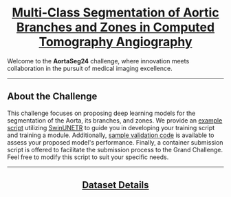 <h1><center><u>Multi-Class Segmentation of Aortic Branches and Zones in Computed Tomography Angiography</u></center></h1>

Welcome to the **AortaSeg24** challenge, where innovation meets collaboration in the pursuit of medical imaging excellence.

---
<h2>About the Challenge</h2>

This challenge focuses on proposing deep learning models for the segmentation of the Aorta, its branches, and zones. We provide an [example script](https://github.com/ImranNust/AortaSeg24_Duplicate/tree/main/training) utilizing [SwinUNETR](https://arxiv.org/abs/2201.01266) to guide you in developing your training script and training a module. Additionally, [sample validation code](https://github.com/ImranNust/AortaSeg24_Duplicate/tree/main/validation) is available to assess your proposed model's performance. Finally, a container submission script is offered to facilitate the submission process to the Grand Challenge. Feel free to modify this script to suit your specific needs.

---
<h2><u><center> Dataset Details </center></u></h2>

  
